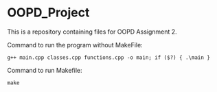 # OOPD_Project

This is a repository containing files for OOPD Assignment 2.

Command to run the program without MakeFile: 
```
g++ main.cpp classes.cpp functions.cpp -o main; if ($?) { .\main }
```

Command to run Makefile:
```
make 
```
